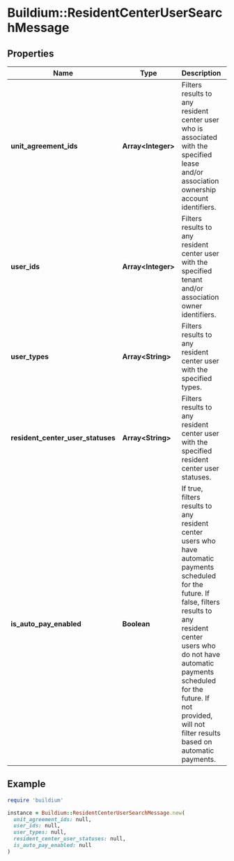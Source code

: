 # Buildium::ResidentCenterUserSearchMessage

## Properties

| Name | Type | Description | Notes |
| ---- | ---- | ----------- | ----- |
| **unit_agreement_ids** | **Array&lt;Integer&gt;** | Filters results to any resident center user who is associated with the specified lease and/or association ownership account identifiers. | [optional] |
| **user_ids** | **Array&lt;Integer&gt;** | Filters results to any resident center user with the specified tenant and/or association owner identifiers. | [optional] |
| **user_types** | **Array&lt;String&gt;** | Filters results to any resident center user with the specified types. | [optional] |
| **resident_center_user_statuses** | **Array&lt;String&gt;** | Filters results to any resident center user with the specified resident center user statuses. | [optional] |
| **is_auto_pay_enabled** | **Boolean** | If true, filters results to any resident center users who have automatic payments scheduled for the future. If false, filters results to any resident center users  who do not have automatic payments scheduled for the future. If not provided, will not filter results based on automatic payments. | [optional] |

## Example

```ruby
require 'buildium'

instance = Buildium::ResidentCenterUserSearchMessage.new(
  unit_agreement_ids: null,
  user_ids: null,
  user_types: null,
  resident_center_user_statuses: null,
  is_auto_pay_enabled: null
)
```

